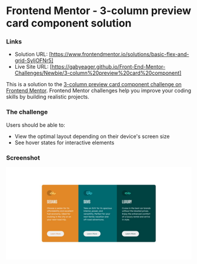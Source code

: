 # Frontend Mentor - 3-column preview card component solution

### Links

- Solution URL: [https://www.frontendmentor.io/solutions/basic-flex-and-grid-SyljOFNr5]
- Live Site URL: [https://gabyeager.github.io/Front-End-Mentor-Challenges/Newbie/3-column%20preview%20card%20component]

This is a solution to the [3-column preview card component challenge on Frontend Mentor](https://www.frontendmentor.io/challenges/3column-preview-card-component-pH92eAR2-). Frontend Mentor challenges help you improve your coding skills by building realistic projects.

### The challenge

Users should be able to:

- View the optimal layout depending on their device's screen size
- See hover states for interactive elements

### Screenshot

![](./design/screenshot.jpeg)


